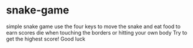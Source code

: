 # snake-game
simple snake game 
use the four keys to move the snake and eat food to earn scores
die when touching the borders or hitting your own body
Try to get the highest score! Good luck
